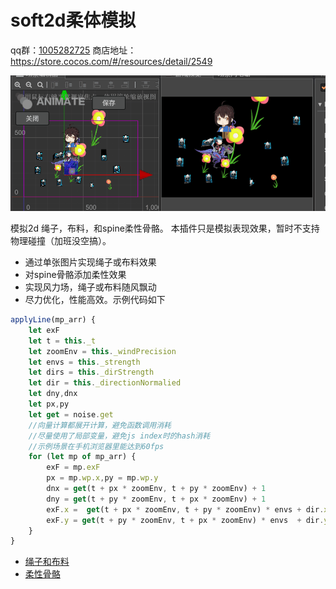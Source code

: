 # soft2d柔体模拟

qq群：[1005282725](https://jq.qq.com/?_wv=1027&k=KnngtYjd)
商店地址：https://store.cocos.com/#/resources/detail/2549

![avatar](./soft2d.gif)

模拟2d 绳子，布料，和spine柔性骨骼。
本插件只是模拟表现效果，暂时不支持物理碰撞（加班没空搞）。

- 通过单张图片实现绳子或布料效果
- 对spine骨骼添加柔性效果 
- 实现风力场，绳子或布料随风飘动
- 尽力优化，性能高效。示例代码如下
```javascript
applyLine(mp_arr) {
    let exF
    let t = this._t  
    let zoomEnv = this._windPrecision
    let envs = this._strength
    let dirs = this._dirStrength
    let dir = this._directionNormalied
    let dny,dnx
    let px,py
    let get = noise.get
    //向量计算都展开计算，避免函数调用消耗
    //尽量使用了局部变量，避免js index时的hash消耗
    //示例场景在手机浏览器里能达到60fps
    for (let mp of mp_arr) {
        exF = mp.exF
        px = mp.wp.x,py = mp.wp.y 
        dnx = get(t + px * zoomEnv, t + py * zoomEnv) + 1
        dny = get(t + py * zoomEnv, t + px * zoomEnv) + 1
        exF.x =  get(t + px * zoomEnv, t + py * zoomEnv) * envs + dir.x * dirs * dnx
        exF.y = get(t + py * zoomEnv, t + px * zoomEnv) * envs  + dir.y * dirs * dny
    }
}
```

* [绳子和布料](./绳子和布料/绳子和布料.md)
* [柔性骨骼](./柔性骨骼/柔性骨骼.md)

